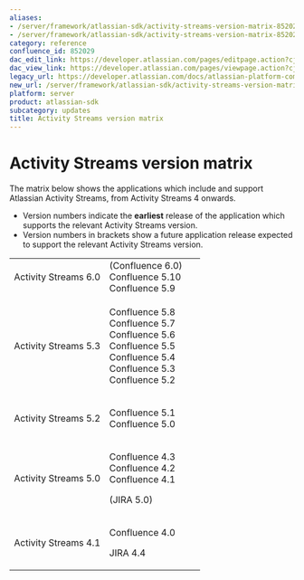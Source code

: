 ```yaml
---
aliases:
- /server/framework/atlassian-sdk/activity-streams-version-matrix-852029.html
- /server/framework/atlassian-sdk/activity-streams-version-matrix-852029.md
category: reference
confluence_id: 852029
dac_edit_link: https://developer.atlassian.com/pages/editpage.action?cjm=wozere&pageId=852029
dac_view_link: https://developer.atlassian.com/pages/viewpage.action?cjm=wozere&pageId=852029
legacy_url: https://developer.atlassian.com/docs/atlassian-platform-common-components/activity-streams/activity-streams-version-matrix
new_url: /server/framework/atlassian-sdk/activity-streams-version-matrix
platform: server
product: atlassian-sdk
subcategory: updates
title: Activity Streams version matrix
---
```

# Activity Streams version matrix

The matrix below shows the applications which include and support Atlassian Activity Streams, from Activity Streams 4 onwards. 

-   Version numbers indicate the **earliest** release of the application which supports the relevant Activity Streams version.
-   Version numbers in brackets show a future application release expected to support the relevant Activity Streams version.  
      

<table>
<colgroup>
<col style="width: 50%" />
<col style="width: 50%" />
</colgroup>
<tbody>
<tr class="odd">
<td>Activity Streams 6.0</td>
<td>(Confluence 6.0)<br />
Confluence 5.10<br />
Confluence 5.9</td>
</tr>
<tr class="even">
<td>Activity Streams 5.3</td>
<td><p>Confluence 5.8<br />
Confluence 5.7<br />
Confluence 5.6<br />
Confluence 5.5<br />
Confluence 5.4<br />
Confluence 5.3<br />
Confluence 5.2</p></td>
</tr>
<tr class="odd">
<td>Activity Streams 5.2</td>
<td><p>Confluence 5.1<br />
Confluence 5.0</p></td>
</tr>
<tr class="even">
<td><p>Activity Streams 5.0</p></td>
<td><p>Confluence 4.3<br />
Confluence 4.2<br />
Confluence 4.1</p>
<p>(JIRA 5.0)</p></td>
</tr>
<tr class="odd">
<td><p>Activity Streams 4.1</p></td>
<td><p>Confluence 4.0</p>
<p>JIRA 4.4</p></td>
</tr>
</tbody>
</table>













































































































































































































